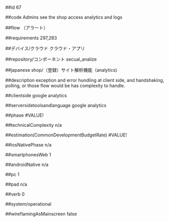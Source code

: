##id
67

##code
Admins see the shop access analytics and logs

##flow
（アラート）

##requirements
297,283

##デバイス/クラウド
クラウド・アプリ

##repository/コンポーネント
secual_analize

##japanese
shop/（登録）サイト解析機能（analytics)

##description
exception and error hundling at client side, and handshaking, polling, or those flow would be has complexity to handle.

##clientside
google analytics

##serversidetoolsandlanguage
google analytics

##phase
#VALUE!

##technicalComplexity
n/a

##estimation(CommonDevelopmentBudgetRate)
#VALUE!

##iosNativePhase
n/a

##smartphonesWeb
1

##androidNative
n/a

##pc
1

##pad
n/a

##verb
0

##system/operational


##wireflamingAsMainscreen
false